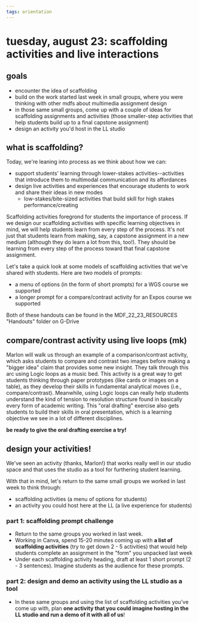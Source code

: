 ```yaml
---
tags: orientation
---
```


# tuesday, august 23: scaffolding activities and live interactions

## goals
* encounter the idea of scaffolding
* build on the work started last week in small groups, where you were thinking with other mdfs about multimedia assignment design
* in those same small groups, come up with a couple of ideas for scaffolding assignments and activities (those smaller-step activities that help students build up to a final capstone assignment)
* design an activity you'd host in the LL studio

## what is scaffolding?

Today, we're leaning into process as we think about how we can:
* support students' learning through lower-stakes activities--activities that introduce them to multimodal communication and its affordances
* design live activities and experiences that encourage students to work and share their ideas in new modes
    * low-stakes/bite-sized activities that build skill for high stakes performance/creating

Scaffolding activities foregrond for students the importance of process. If we design our scaffolding activities with specific learning objectives in mind, we will help students learn from every step of the process. It's not just that students learn from making, say, a capstone assignment in a new medium (although they do learn a lot from this, too!). They should be learning from every step of the process toward that final capstone assignment. 

Let's take a quick look at some models of scaffolding activities that we've shared with students. Here are two models of prompts:
* a menu of options (in the form of short prompts) for a WGS course we supported
* a longer prompt for a compare/contrast activity for an Expos course we supported

Both of these handouts can be found in the MDF_22_23_RESOURCES "Handouts" folder on G-Drive

## compare/contrast activity using live loops (mk)

Marlon will walk us through an example of a comparison/contrast activity, which asks students to compare and contrast two images before making a "bigger idea" claim that provides some new insight. They talk through this arc using Logic loops as a music bed. This activity is a great way to get students thinking through paper prototypes (like cards or images on a table), as they develop their skills in fundamental analytical moves (i.e., compare/contrast). Meanwhile, using Logic loops can really help students understand the kind of tension to resolution structure found in basically every form of academic writing. This "oral drafting" exercise also gets students to build their skills in oral presentation, which is a learning objective we see in a lot of different disciplines. 

**be ready to give the oral drafting exercise a try!** 

## design your activities!

We've seen an activity (thanks, Marlon!) that works really well in our studio space and that uses the studio as a tool for furthering student learning.

With that in mind, let's return to the same small groups we worked in last week to think through:
* scaffolding activities (a menu of options for students)
* an activity you could host here at the LL (a live experience for students)

### part 1: scaffolding prompt challenge 
* Return to the same groups you worked in last week.
* Working in Canva, spend 15-20 minutes coming up with **a list of scaffolding activities** (try to get down 2 - 5 activities) that would help students complete an assignment in the "form" you unpacked last week
* Under each scaffolding activity heading, draft at least 1 short prompt (2 - 3 sentences). Imagine students as the audience for these prompts.

### part 2: design and demo an activity using the LL studio as a tool
* In these same groups and using the list of scaffolding activities you've come up with, plan **one activity that you could imagine hosting in the LL studio and run a demo of it with all of us**!





